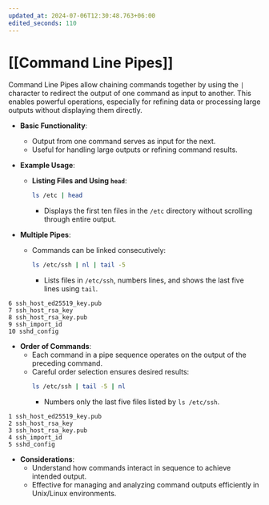 ```yaml
---
updated_at: 2024-07-06T12:30:48.763+06:00
edited_seconds: 110
---
```

# [[Command Line Pipes]]

Command Line Pipes allow chaining commands together by using the `|` character to redirect the output of one command as input to another. This enables powerful operations, especially for refining data or processing large outputs without displaying them directly.

- **Basic Functionality**:
  - Output from one command serves as input for the next.
  - Useful for handling large outputs or refining command results.

- **Example Usage**:
  - **Listing Files and Using `head`**:
    ```bash
    ls /etc | head
    ```
    - Displays the first ten files in the `/etc` directory without scrolling through entire output.

- **Multiple Pipes**:
  - Commands can be linked consecutively:
    ```bash
    ls /etc/ssh | nl | tail -5
    ```
    - Lists files in `/etc/ssh`, numbers lines, and shows the last five lines using `tail`.
```Output
6 ssh_host_ed25519_key.pub 
7 ssh_host_rsa_key 
8 ssh_host_rsa_key.pub 
9 ssh_import_id 
10 sshd_config
```

- **Order of Commands**:
  - Each command in a pipe sequence operates on the output of the preceding command.
  - Careful order selection ensures desired results:
    ```bash
    ls /etc/ssh | tail -5 | nl
    ```
    - Numbers only the last five files listed by `ls /etc/ssh`.
```Output
1 ssh_host_ed25519_key.pub 
2 ssh_host_rsa_key 
3 ssh_host_rsa_key.pub 
4 ssh_import_id 
5 sshd_config
```

- **Considerations**:
  - Understand how commands interact in sequence to achieve intended output.
  - Effective for managing and analyzing command outputs efficiently in Unix/Linux environments.